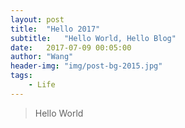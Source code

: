 ```yaml
---
layout:	post
title:	"Hello 2017"
subtitle:	"Hello World, Hello Blog"
date:	2017-07-09 00:05:00
author:	"Wang"
header-img:	"img/post-bg-2015.jpg"
tags:
	- Life
---
```



>Hello World
